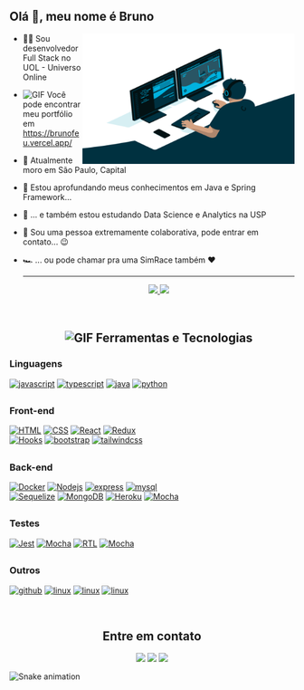 ## Olá 👋, meu nome é Bruno



 <img align="right" alt="GIF" src="https://raw.githubusercontent.com/brunofeu/brunofeu/main/code.gif"  width="375px" height="230" />
 

- 👨‍💻 Sou desenvolvedor Full Stack no UOL - Universo Online
- <img alt="GIF" src="https://media.giphy.com/media/eNAsjO55tPbgaor7ma/giphy.gif" width="17"/> Você pode encontrar meu portfólio em https://brunofeu.vercel.app/
- :house_with_garden:	Atualmente moro em São Paulo, Capital
- 🌱 Estou aprofundando meus conhecimentos em Java e Spring Framework...
- 🎲 ... e também estou estudando Data Science e Analytics na USP
- 👯 Sou uma pessoa extremamente colaborativa, pode entrar em contato... :wink:
- 🏎️ ... ou pode chamar pra uma SimRace também ❤️
  <br>

  ---

  <div align="center">
    <a href="https://github.com/brunofeu">
      <img  height="160em" src="https://github-readme-stats.vercel.app/api?username=brunofeu&show_icons=true&theme=nightowl&include_all_commits=true&count_private=true"/>
      <img  height="160em" src="https://github-readme-stats.vercel.app/api/top-langs/?username=brunofeu&layout=compact&langs_count=7&theme=nightowl"/>
    </a>
  </div>
  <br><br>

  <h2 align="center">
    <img
        alt="GIF"
        src="https://media.giphy.com/media/jSKBmKkvo2dPQQtsR1/giphy.gif"
        width="40"
      />
    Ferramentas e Tecnologias
  </h2>
  
### Linguagens

 <a href="https://devdocs.io/javascript/"><img alt="javascript" src="https://img.shields.io/badge/JavaScript-F7DF1E?style=for-the-badge&logo=javascript&logoColor=black"></a>
 <a href="https://www.typescriptlang.org/"><img alt="typescript" src="https://img.shields.io/badge/TypeScript-007ACC?style=for-the-badge&logo=typescript&logoColor=white"></a>
  <a href=""><img alt="java" src="https://img.shields.io/badge/java-%23ED8B00.svg?style=for-the-badge&logo=java&logoColor=white"></a>
   <a href=""><img alt="python" src="https://img.shields.io/badge/python-3670A0?style=for-the-badge&logo=python&logoColor=ffdd54"></a>
 ##
 
### Front-end
 
  <a href="https://devdocs.io/html/"><img alt="HTML" src="https://img.shields.io/badge/HTML5-E34F26?style=for-the-badge&logo=html5&logoColor=white"></a>
  <a href="https://devdocs.io/css/"><img alt="CSS" src="https://img.shields.io/badge/CSS3-1572B6?style=for-the-badge&logo=css3&logoColor=white"></a> 
  <a href="https://reactjs.org/"><img alt="React" src="https://img.shields.io/badge/React-20232A?style=for-the-badge&logo=react&logoColor=61DAFB"></a>
  <a href="https://redux.js.org/"><img alt="Redux" src="https://img.shields.io/badge/Redux-593D88?style=for-the-badge&logo=redux&logoColor=white"></a>
  <br>
  <a href="https://"><img alt="Hooks" src="https://img.shields.io/badge/-Hooks-%2320232a.svg?style=for-the-badge&logo=React&logoColor=%2361DAFB"></a>
  <a href="https://getbootstrap.com/"><img alt="bootstrap" src="https://img.shields.io/badge/Bootstrap-563D7C?style=for-the-badge&logo=bootstrap&logoColor=white"></a>
  <a href="https://tailwindcss.com/"><img alt="tailwindcss" src="https://img.shields.io/badge/Tailwind_CSS-38B2AC?style=for-the-badge&logo=tailwind-css&logoColor=white"></a>
  ##
  
### Back-end

  <a href="https://docs.docker.com/"><img alt="Docker" src="https://img.shields.io/badge/Docker-082135?style=for-the-badge&logo=Docker&logoColor=blue"></a>
  <a href="https://nodejs.org/en/docs/"><img alt="Nodejs" src="https://img.shields.io/badge/Node.js-43853D?style=for-the-badge&logo=node.js&logoColor=white"></a>
  <a href="https://expressjs.com/"><img alt="express" src="https://img.shields.io/badge/Express.js-404D59?style=for-the-badge"></a>
  <a href="https://dev.mysql.com/doc/"><img alt="mysql" src="https://img.shields.io/badge/MySQL-00000F?style=for-the-badge&logo=mysql&logoColor=white"></a>
  <br>
  <a href="https://sequelize.org/"><img alt="Sequelize" src="https://img.shields.io/badge/-Sequelize-eeeeee?style=for-the-badge&logo=sequelize&logoColor=00b1ea"></a>
  <a href="https://"><img alt="MongoDB" src="https://img.shields.io/badge/MongoDB-%234ea94b.svg?style=for-the-badge&logo=mongodb&logoColor=white"></a>
  <a href="https://"><img alt="Heroku" src="https://img.shields.io/badge/heroku-%23430098.svg?style=for-the-badge&logo=heroku&logoColor=white"></a>
  <a href="https://"><img alt="Mocha" src="https://img.shields.io/badge/JWT-black?style=for-the-badge&logo=JSON%20web%20tokens"></a>
  ##

### Testes

  <a href="https://jestjs.io/docs/next/getting-started"><img alt="Jest" src="https://img.shields.io/badge/-Jest-C21325?style=for-the-badge&logo=jest&logoColor=white"></a>
  <a href="https://mochajs.org/"><img alt="Mocha" src="https://img.shields.io/badge/Mocha-8a6343?style=for-the-badge&logo=mocha&logoColor=white"></a>
  <a href="https://"><img alt="RTL" src="https://img.shields.io/badge/-RTL-%2320232a.svg?style=for-the-badge&logo=react&logoColor=%2361DAFB"></a>
  <a href="https://"><img alt="Mocha" src="https://img.shields.io/badge/Chai-f7e9c8?style=for-the-badge&logo=mocha&logoColor=a84d45"></a>
  ##
  
### Outros

  <a href="https://docs.github.com/en"> <img alt="github" src="https://img.shields.io/badge/GitHub-100000?style=for-the-badge&logo=github&logoColor=white"></a> 
  <a href="https://"> <img alt="linux" src="https://img.shields.io/badge/Linux-FCC624?style=for-the-badge&logo=linux&logoColor=black"></a> 
  <a href="https://"> <img alt="linux" src="https://img.shields.io/badge/Insomnia-5849BE?style=for-the-badge&logo=insomnia&logoColor=black"></a>
  <a href="https://"> <img alt="linux" src="https://img.shields.io/badge/NPM-%23000000.svg?style=for-the-badge&logo=npm&logoColor=white"></a>
 
  
<br>

<h2 align="center"> Entre em contato </h2>
  
 <div align="center"> 
  <a href="https://www.linkedin.com/in/brunofeu" target="_blank"><img src="https://img.shields.io/badge/LinkedIn-0077B5?style=for-the-badge&logo=linkedin&logoColor=white" target="_blank"></a> 
  <a href="mailto:brunofeu89@gmail.com"><img src="https://img.shields.io/badge/Gmail-D14836?style=for-the-badge&logo=gmail&logoColor=white" target="_blank"></a>
  <a href="https://instagram.com/brunofeu" target="_blank"><img src="https://img.shields.io/badge/Instagram-E4405F?style=for-the-badge&logo=instagram&logoColor=white" target="_blank"></a>
 </div>
  
  
  
  
   
     
 
  ![Snake animation](https://github.com/brunofeu/brunofeu/blob/output/github-contribution-grid-snake.svg)
 



